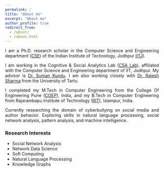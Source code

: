 ```yaml
---
permalink: /
title: "About me"
excerpt: "About me"
author_profile: true
redirect_from: 
  - /about/
  - /about.html
---
```

<p align="justify">
I am a Ph.D. research scholar in the Computer Science and Engineering department (<a href="https://cse.iitj.ac.in/" target="_blank">CSE</a>) of the Indian Institute of Technology, Jodhpur <a href="https://www.iitj.ac.in/" target="_blank">IITJ</a>). </p>
<p align="justify">
I am working in the Cognitive & Social Analytics Lab (<a href="https://www.csa-iitj.group/" target="_blank">CSA Lab</a>), affiliated with the Computer Science and Engineering department of IIT, Jodhpur. My advisor is <a href="http://home.iitj.ac.in/~suman/" target="_blank">Dr. Suman Kundu</a>. I am also working closely with <a href="https://rajeshsharma.cs.ut.ee/" target="_blank">Dr. Rajesh Sharma</a> from the University of Tartu. </p>

<p align="justify">
I completed my M.Tech in Computer Engineering from the College Of Engineering Pune (<a href="http://www.coep.org.in/" target="_blank">COEP</a>), India, and my B.Tech in Computer Engineering from Rajarambapu Institute of Technology (<a href="https://www.ritindia.edu/" target="_blank">RIT</a>), Islampur, India.  </p>

<p align="justify">
Currently researching the domain of cyberbullying on social media and author behavior. Exploring skills in natural language processing, social network analysis, pattern analysis, and machine intelligence.</p>

### Research Interests
  * Social Network Analysis
  * Network Data Science
  * Soft Computing
  * Natural Language Processing
  * Knowledge Graphs    
